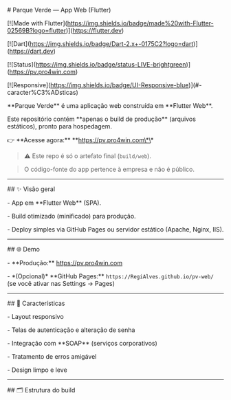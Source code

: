 \# Parque Verde — App Web (Flutter)



\[!\[Made with Flutter](https://img.shields.io/badge/made%20with-Flutter-02569B?logo=flutter)](https://flutter.dev)

\[!\[Dart](https://img.shields.io/badge/Dart-2.x+-0175C2?logo=dart)](https://dart.dev)

\[!\[Status](https://img.shields.io/badge/status-LIVE-brightgreen)](https://pv.pro4win.com)

\[!\[Responsive](https://img.shields.io/badge/UI-Responsive-blue)](#-caracter%C3%ADsticas)



\*\*Parque Verde\*\* é uma aplicação web construída em \*\*Flutter Web\*\*.  

Este repositório contém \*\*apenas o build de produção\*\* (arquivos estáticos), pronto para hospedagem.



👉 \*\*Acesse agora:\*\* \*\*https://pv.pro4win.com\*\*



> ⚠️ Este repo é só o artefato final (`build/web`).  

> O código-fonte do app pertence à empresa e não é público.



---



\## ✨ Visão geral



\- App em \*\*Flutter Web\*\* (SPA).

\- Build otimizado (minificado) para produção.

\- Deploy simples via GitHub Pages ou servidor estático (Apache, Nginx, IIS).



---



\## 🌐 Demo



\- \*\*Produção:\*\* https://pv.pro4win.com  

\- \*(Opcional)\* \*\*GitHub Pages:\*\* `https://RegiAlves.github.io/pv-web/` (se você ativar nas Settings → Pages)



---



\## 🧩 Características



\- Layout responsivo

\- Telas de autenticação e alteração de senha

\- Integração com \*\*SOAP\*\* (serviços corporativos)

\- Tratamento de erros amigável

\- Design limpo e leve



---



\## 🗂 Estrutura do build





